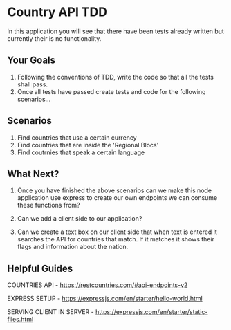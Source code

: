 # Country API TDD

In this application you will see that there have been tests already written but currently their is no functionality.


## Your Goals

1. Following the conventions of TDD, write the code so that all the tests shall pass.
2. Once all tests have passed create tests and code for the following scenarios...


## Scenarios
1. Find countries that use a certain currency
2. Find countries that are inside the 'Regional Blocs'
3. Find coutrnies that speak a certain language

## What Next?

1. Once you have finished the above scenarios can we make this node application use express to create our own endpoints we can consume these functions from?

2. Can we add a client side to our application?

3. Can we create a text box on our client side that when text is entered it searches the API for countries that match. If it matches it shows their flags and information about the nation.


## Helpful Guides

COUNTRIES API -  https://restcountries.com/#api-endpoints-v2

EXPRESS SETUP - https://expressjs.com/en/starter/hello-world.html

SERVING CLIENT IN SERVER - https://expressjs.com/en/starter/static-files.html


